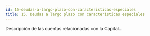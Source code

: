 ```yaml
---
id: 15-deudas-a-largo-plazo-con-caracteristicas-especiales
title: 15. Deudas a largo plazo con características especiales
---
```

Descripción de las cuentas relacionadas con la Capital...
